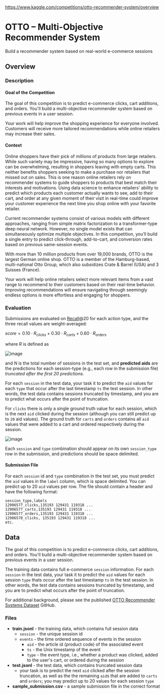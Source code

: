 https://www.kaggle.com/competitions/otto-recommender-system/overview

# OTTO – Multi-Objective Recommender System
Build a recommender system based on real-world e-commerce sessions

## Overview

### Description

#### Goal of the Competition

The goal of this competition is to predict e-commerce clicks, cart additions, and orders. You'll build a multi-objective recommender system based on previous events in a user session.

Your work will help improve the shopping experience for everyone involved. Customers will receive more tailored recommendations while online retailers may increase their sales.

#### Context

Online shoppers have their pick of millions of products from large retailers. While such variety may be impressive, having so many options to explore can be overwhelming, resulting in shoppers leaving with empty carts. This neither benefits shoppers seeking to make a purchase nor retailers that missed out on sales. This is one reason online retailers rely on recommender systems to guide shoppers to products that best match their interests and motivations. Using data science to enhance retailers' ability to predict which products each customer actually wants to see, add to their cart, and order at any given moment of their visit in real-time could improve your customer experience the next time you shop online with your favorite retailer.

Current recommender systems consist of various models with different approaches, ranging from simple matrix factorization to a transformer-type deep neural network. However, no single model exists that can simultaneously optimize multiple objectives. In this competition, you’ll build a single entry to predict click-through, add-to-cart, and conversion rates based on previous same-session events.

With more than 10 million products from over 19,000 brands, OTTO is the largest German online shop. OTTO is a member of the Hamburg-based, multi-national Otto Group, which also subsidizes Crate & Barrel (USA) and 3 Suisses (France).

Your work will help online retailers select more relevant items from a vast range to recommend to their customers based on their real-time behavior. Improving recommendations will ensure navigating through seemingly endless options is more effortless and engaging for shoppers.

### Evaluation

Submissions are evaluated on [Recall](https://en.wikipedia.org/wiki/Evaluation_measures_(information_retrieval)#Recall)@20 for each action type, and the three recall values are weight-averaged:

$score = 0.10 \cdot R_{clicks} + 0.30 \cdot R_{carts} + 0.60 \cdot R_{orders}$

where $R$ is defined as

![image](https://user-images.githubusercontent.com/55765292/210125111-1052ad72-236c-4897-8300-89311f95dbbd.png)

and $N$ is the total number of sessions in the test set, and **predicted aids** are the predictions for each session-type (e.g., each row in the submission file) *truncated after the first 20 predictions.*

For each `session` in the test data, your task it to predict the `aid` values for each `type` that occur after the last timestamp `ts` the test session. In other words, the test data contains sessions truncated by timestamp, and you are to predict what occurs after the point of truncation.

For `clicks` there is only a single ground truth value for each session, which is the next `aid` clicked during the session (although you can still predict up to `20` aid values). The ground truth for `carts` and `orders` contains all `aid` values that were added to a cart and ordered respectively during the session.

![image](https://user-images.githubusercontent.com/55765292/210125171-28fff8c5-7cda-4d93-81f8-91df897fcdf7.png)

Each `session` and `type` combination should appear on its own `session_type` row in the submission, and predictions should be space delimited.

#### Submission File

For each `session` id and `type` combination in the test set, you must predict the `aid` values in the `label` column, which is space delimited. You can predict up to 20 `aid` values per row. The file should contain a header and have the following format:

```
session_type,labels
12906577_clicks,135193 129431 119318 ...
12906577_carts,135193 129431 119318 ...
12906577_orders,135193 129431 119318 ...
12906578_clicks, 135193 129431 119318 ...
etc. 
```

## Data

The goal of this competition is to predict e-commerce clicks, cart additions, and orders. You'll build a multi-objective recommender system based on previous events in a user session.

The training data contains full e-commerce `session` information. For each `session` in the test data, your task it to predict the `aid` values for each session `type` thats occur after the last timestamp `ts` in the test session. In other words, the test data contains sessions truncated by timestamp, and you are to predict what occurs after the point of truncation.

For additional background, please see the published [OTTO Recommender Systems Dataset](https://github.com/otto-de/recsys-dataset) GitHub.

### Files

- **train.jsonl** - the training data, which contains full session data
  - `session` - the unique session id
  - `events` - the time ordered sequence of events in the session
    - `aid` - the article id (product code) of the associated event
    - `ts` - the Unix timestamp of the event
    - `type` - the event type, i.e., whether a product was clicked, added to the user's cart, or ordered during the session
- **test.jsonl** - the test data, which contains truncated session data
  - your task is to predict the next `aid` clicked after the session truncation, as well as the the remaining `aid`s that are added to `carts` and `orders`; you may predict up to 20 values for each session `type`
- **sample_submission.csv** - a sample submission file in the correct format
